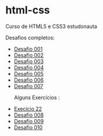 # html-css
 Curso de HTML5 e CSS3 estudonauta

Desafios completos: 

 <ul>
 <li><a href="https://waltergazotto.github.io/html-css/desafios/desafio001/index.html" target="_blank">Desafio 001</a></li>

<li><a href="https://waltergazotto.github.io/html-css/desafios/desafio002/index.html" target="_blank">Desafio 002</a></li>

<li><a href="https://waltergazotto.github.io/html-css/desafios/desafio003/index.html" target="_blank">Desafio 003</a></li>

<li><a href="https://waltergazotto.github.io/html-css/desafios/desafio004/index.html" target="_blank">Desafio 004</a></li>

<li><a href="https://waltergazotto.github.io/html-css/desafios/desafio005/index.html" target="_blank">Desafio 005</a></li>

<li><a href="https://waltergazotto.github.io/html-css/desafios/desafio006/index.html" target="_blank">Desafio 006</a></li>

<li><a href="https://waltergazotto.github.io/html-css/desafios/desafio007/index.html" target="_blank">Desafio 007</a></li>

Alguns Exercícios :
<li><a href="https://waltergazotto.github.io/html-css/exercicios/ex022/fundo006.html" targer="_blank">Execício 22</li>

<li><a href="https://waltergazotto.github.io/html-css/desafios/desafio008/index.html" target="_blank">Desafio 008</a></li>

<li><a href="https://waltergazotto.github.io/html-css/desafios/desafio009/index.html" target="_blank">Desafio 009</a></li>

<li><a href="https://waltergazotto.github.io/html-css/desafios/desafio010/index.html" target="_blank">Desafio 010</a></li>
</ul>
